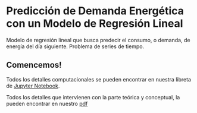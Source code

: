 # Predicción de Demanda Energética con un Modelo de Regresión Lineal
Modelo de regresión lineal que busca predecir el consumo, o demanda, de energía del día siguiente. Problema de series de tiempo.

## Comencemos!
Todos los detalles computacionales se pueden encontrar en nuestra libreta de [Jupyter Notebook](https://github.com/anmerino-pnd/Prediccion_con_Estadistica/blob/main/prediccion_con_estadisticas.ipynb). 

Todos los detalles que intervienen con la parte teórica y conceptual, la pueden encontrar en nuestro [pdf](https://github.com/anmerino-pnd/Prediccion_con_Estadistica/blob/main/Proyecto_Individual_PyE.pdf)
